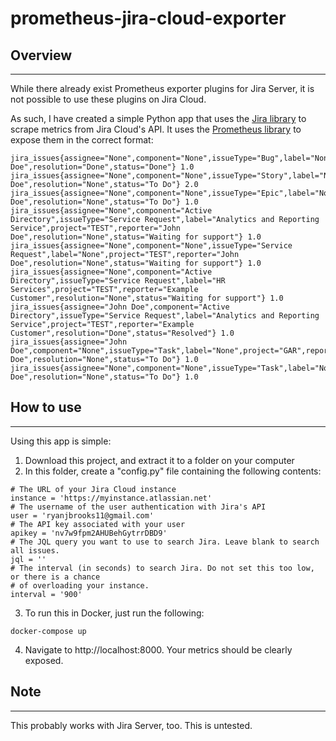 # prometheus-jira-cloud-exporter
## Overview
---
While there already exist Prometheus exporter plugins for Jira Server, it is not possible to use these plugins on Jira Cloud.

As such, I have created a simple Python app that uses the [Jira library](https://github.com/pycontribs/jira) to scrape metrics from Jira Cloud's API. It uses the [Prometheus library](https://github.com/prometheus/client_python) to expose them in the correct format:

```
jira_issues{assignee="None",component="None",issueType="Bug",label="None",project="TTT",reporter="John Doe",resolution="Done",status="Done"} 1.0
jira_issues{assignee="None",component="None",issueType="Story",label="None",project="TTT",reporter="John Doe",resolution="None",status="To Do"} 2.0
jira_issues{assignee="None",component="None",issueType="Epic",label="None",project="TTT",reporter="John Doe",resolution="None",status="To Do"} 1.0
jira_issues{assignee="None",component="Active Directory",issueType="Service Request",label="Analytics and Reporting Service",project="TEST",reporter="John Doe",resolution="None",status="Waiting for support"} 1.0
jira_issues{assignee="None",component="None",issueType="Service Request",label="None",project="TEST",reporter="John Doe",resolution="None",status="Waiting for support"} 1.0
jira_issues{assignee="None",component="Active Directory",issueType="Service Request",label="HR Services",project="TEST",reporter="Example Customer",resolution="None",status="Waiting for support"} 1.0
jira_issues{assignee="John Doe",component="Active Directory",issueType="Service Request",label="Analytics and Reporting Service",project="TEST",reporter="Example Customer",resolution="Done",status="Resolved"} 1.0
jira_issues{assignee="John Doe",component="None",issueType="Task",label="None",project="GAR",reporter="John Doe",resolution="None",status="To Do"} 1.0
jira_issues{assignee="None",component="None",issueType="Task",label="None",project="GAR",reporter="John Doe",resolution="None",status="To Do"} 1.0
```

## How to use
---
Using this app is simple:

1. Download this project, and extract it to a folder on your computer
2. In this folder, create a "config.py" file containing the following contents:
```
# The URL of your Jira Cloud instance
instance = 'https://myinstance.atlassian.net'
# The username of the user authentication with Jira's API
user = 'ryanjbrooks11@gmail.com'
# The API key associated with your user
apikey = 'nv7w9fpm2AHUBehGytrrDBD9'
# The JQL query you want to use to search Jira. Leave blank to search all issues.
jql = ''
# The interval (in seconds) to search Jira. Do not set this too low, or there is a chance
# of overloading your instance.
interval = '900'
```
3. To run this in Docker, just run the following:
```
docker-compose up
```
4. Navigate to http://localhost:8000. Your metrics should be clearly exposed.

## Note
---
This probably works with Jira Server, too. This is untested.